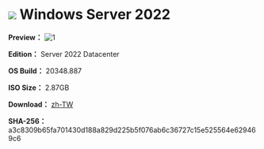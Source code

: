 # <img src="/icons/windows-server.svg"> Windows Server 2022

**Preview：**
![1](/preview/s2022_20348.887_220820.png)

**Edition：** Server 2022 Datacenter

**OS Build：** 20348.887

**ISO Size：** 2.87GB

**Download：** [zh-TW](https://gmnfuedutw-my.sharepoint.com/:u:/g/personal/40543229_gm_nfu_edu_tw/EWkhsS8FdjxLndQvK1n9_s8BCjZimwdP903NvayxHG-4ew?e=eU5qE7)

**SHA-256：**  a3c8309b65fa701430d188a829d225b5f076ab6c36727c15e525564e629469c6
